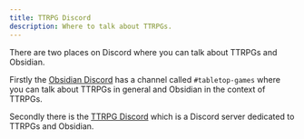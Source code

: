 ```yaml
---
title: TTRPG Discord
description: Where to talk about TTRPGs.
---
```


There are two places on Discord where you can talk about TTRPGs and Obsidian.

Firstly the [Obsidian Discord](https://discord.com/channels/686053708261228577/916477002909876265) has a channel called `#tabletop-games` where you can talk about TTRPGs in general and Obsidian in the context of TTRPGs.

Secondly there is the [TTRPG Discord](https://discord.gg/kZY7JPN6nf) which is a Discord server dedicated to TTRPGs and Obsidian.